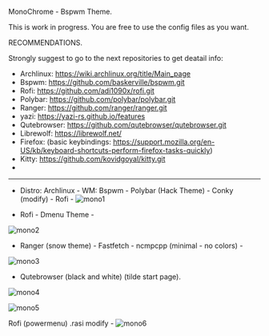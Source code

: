MonoChrome - Bspwm Theme.

This is work in progress.
You are free to use the config files as you want.

RECOMMENDATIONS.

Strongly suggest to go to the next repositories to get deatail info:

- Archlinux: https://wiki.archlinux.org/title/Main_page
- Bspwm: https://github.com/baskerville/bspwm.git
- Rofi: https://github.com/adi1090x/rofi.git
- Polybar: https://github.com/polybar/polybar.git
- Ranger: https://github.com/ranger/ranger.git
- yazi: https://yazi-rs.github.io/features
- Qutebrowser: https://github.com/qutebrowser/qutebrowser.git
- Librewolf: https://librewolf.net/
- Firefox: (basic keybindings: https://support.mozilla.org/en-US/kb/keyboard-shortcuts-perform-firefox-tasks-quickly)
- Kitty: https://github.com/kovidgoyal/kitty.git
- 


_____________________________________________________________________________________________________


- Distro: Archlinux - WM: Bspwm - Polybar (Hack Theme) - Conky (modify) - Rofi -
![mono1](https://github.com/user-attachments/assets/98a38330-05fc-4925-92f7-92d15b91fb5b)

- Rofi - Dmenu Theme - 

![mono2](https://github.com/user-attachments/assets/b97f97ef-d577-4ad5-baec-8a53bd21a2a5)

- Ranger (snow theme) - Fastfetch - ncmpcpp (minimal - no colors) -

![mono3](https://github.com/user-attachments/assets/ea7ea114-15db-4aa7-bf09-ec03ec29ee18)

- Qutebrowser (black and white) (tilde start page). 

![mono4](https://github.com/user-attachments/assets/f7320da1-36b6-440f-908e-dcaaf73954d0)

![mono5](https://github.com/user-attachments/assets/3ddd2b1d-d089-4fce-a13f-eb981e0c7aad)

Rofi (powermenu) .rasi modify -
![mono6](https://github.com/user-attachments/assets/3a43a73c-f1e9-4f22-9739-bcdd9d1e8271)

